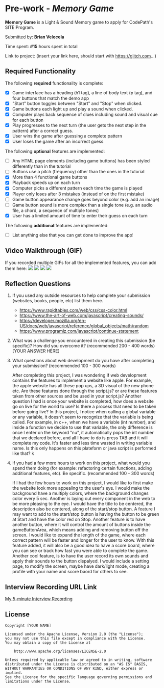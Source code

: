 # Pre-work - *Memory Game*

**Memory Game** is a Light & Sound Memory game to apply for CodePath's SITE Program. 

Submitted by: **Brian Velecela**

Time spent: **#15** hours spent in total

Link to project: (insert your link here, should start with https://glitch.com...)

## Required Functionality

The following **required** functionality is complete:

* [X] Game interface has a heading (h1 tag), a line of body text (p tag), and four buttons that match the demo app
* [X] "Start" button toggles between "Start" and "Stop" when clicked. 
* [X] Game buttons each light up and play a sound when clicked. 
* [X] Computer plays back sequence of clues including sound and visual cue for each button
* [X] Play progresses to the next turn (the user gets the next step in the pattern) after a correct guess. 
* [X] User wins the game after guessing a complete pattern
* [X] User loses the game after an incorrect guess

The following **optional** features are implemented:

* [ ] Any HTML page elements (including game buttons) has been styled differently than in the tutorial
* [ ] Buttons use a pitch (frequency) other than the ones in the tutorial
* [X] More than 4 functional game buttons
* [X] Playback speeds up on each turn
* [X] Computer picks a different pattern each time the game is played
* [X] Player only loses after 3 mistakes (instead of on the first mistake)
* [ ] Game button appearance change goes beyond color (e.g. add an image)
* [ ] Game button sound is more complex than a single tone (e.g. an audio file, a chord, a sequence of multiple tones)
* [X] User has a limited amount of time to enter their guess on each turn

The following **additional** features are implemented:

- [ ] List anything else that you can get done to improve the app!

## Video Walkthrough (GIF)

If you recorded multiple GIFs for all the implemented features, you can add them here:
![](gif1-link-here)
![](gif2-link-here)
![](gif3-link-here)
![](gif4-link-here)

## Reflection Questions
1. If you used any outside resources to help complete your submission (websites, books, people, etc) list them here. 
      - https://www.rapidtables.com/web/css/css-color.html  
      - https://www.the-art-of-web.com/javascript/creating-sounds/
      - https://developer.mozilla.org/en-US/docs/web/javascript/reference/global_objects/math/random
      - https://www.programiz.com/javascript/continue-statement

2. What was a challenge you encountered in creating this submission (be specific)? How did you overcome it? (recommended 200 - 400 words) 
[YOUR ANSWER HERE]

3. What questions about web development do you have after completing your submission? (recommended 100 - 300 words) 

    After completing this project, I was wondering if web development contains the features to implement a website like apple. For example,
    the apple website has all these pop ups, a 3D visual of the new phone etc. Are these features done through the script.js? or are these features 
    taken from other sources and be used in your script.js? Another question I had is once your website is completed, how does a website 
    go on live for the world to use? Is there a process that need to be taken before going live?  In this project, I notice when calling a 
    global variable or any variable, it doesn't seem to recognize that the variable is being called. For example, in c++, when we have a variable (int number),
    and inside a function we decide to use that variable, the only difference is once I enter on the keyword "nu", it automatically pops the int number that we declared before,
    and all I have to do is press TAB and it will complete my code. It's faster and less time wasted in writing variable name. Is this only happens on this plateform or
    java script is performed like that? k
    
    


4. If you had a few more hours to work on this project, what would you spend them doing (for example: refactoring certain functions, adding additional features, etc). Be specific. (recommended 100 - 300 words) 
    
    If I had the few hours to work on this project, I would like to first make the website look more appealing to the user's eye. I would make the background
    have a multiply colors, where the background changes color every 5 sec. Another is laying out every component in the web to be more pleasing to the eye. I would have
    the title to be centered, the description also be centered, along of the start/stop button. A feature I may want to add to the start/stop 
    button is having the button to be green at Start and have the color red on Stop. Another feature is to have another button, where it will control the 
    amount of buttons inside the gameButtonArea, which means adding and removing button off the screen. I would like to expand the length of the game, where
    each correct pattern will be faster and longer for the user to know. With this feature added, it will also be a good idea to have a score board, where
    you can see or track how fast you were able to complete the game. Another cool feature, is to have the user record its own sounds and apply their sounds 
    to the button dispalyed. I would include a setting page, to modify the screen, maybe have dark/light mode, creating a profile with your name and score baord for 
    others to see. 
    

## Interview Recording URL Link

[My 5-minute Interview Recording](your-link-here)


## License

    Copyright [YOUR NAME]

    Licensed under the Apache License, Version 2.0 (the "License");
    you may not use this file except in compliance with the License.
    You may obtain a copy of the License at

        http://www.apache.org/licenses/LICENSE-2.0

    Unless required by applicable law or agreed to in writing, software
    distributed under the License is distributed on an "AS IS" BASIS,
    WITHOUT WARRANTIES OR CONDITIONS OF ANY KIND, either express or implied.
    See the License for the specific language governing permissions and
    limitations under the License.